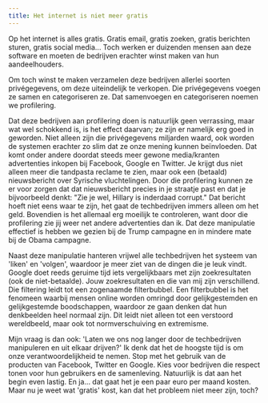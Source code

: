```yaml
---
title: Het internet is niet meer gratis
---
```


Op het internet is alles gratis. Gratis email, gratis zoeken, gratis berichten sturen, gratis social media... Toch werken er duizenden mensen aan deze software en moeten de bedrijven erachter winst maken van hun aandeelhouders. 

Om toch winst te maken verzamelen deze bedrijven allerlei soorten privégegevens, om deze uiteindelijk te verkopen. Die privégegevens voegen ze samen en categoriseren ze. Dat samenvoegen en categoriseren noemen we profilering.

Dat deze bedrijven aan profilering doen is natuurlijk geen verrassing, maar wat wel schokkend is, is het effect daarvan; ze zijn er namelijk erg goed in geworden. Niet alleen zijn die privégegevens miljarden waard, ook worden de systemen erachter zo slim dat ze onze mening kunnen beïnvloeden. Dat komt onder andere doordat steeds meer gewone media/kranten advertenties inkopen bij Facebook, Google en Twitter. Je krijgt dus niet alleen meer die tandpasta reclame te zien, maar ook een (betaald) nieuwsbericht over Syrische vluchtelingen. Door die profilering kunnen ze er voor zorgen dat dat nieuwsbericht precies in je straatje past en dat je bijvoorbeeld denkt: "Zie je wel, Hillary is inderdaad corrupt." Dat bericht hoeft niet eens waar te zijn, het gaat de techbedrijven immers alleen om het geld. Bovendien is het allemaal erg moeilijk te controleren, want door die profilering zie jij weer net andere advertenties dan ik. Dat deze manipulatie effectief is hebben we gezien bij de Trump campagne en in mindere mate bij de Obama campagne.

Naast deze manipulatie hanteren vrijwel alle techbedrijven het systeem van 'liken' en 'volgen', waardoor je meer ziet van de dingen die je leuk vindt. Google doet reeds geruime tijd iets vergelijkbaars met zijn zoekresultaten (ook de niet-betaalde). Jouw zoekresultaten en die van mij zijn verschillend. Die filtering leidt tot een zogenaamde filterbubbel. Een filterbubbel is het fenomeen waarbij mensen online worden omringd door gelijkgestemden en gelijkgestemde boodschappen, waardoor ze gaan denken dat hun denkbeelden heel normaal zijn. Dit leidt niet alleen tot een verstoord wereldbeeld, maar ook tot normverschuiving en extremisme.

Mijn vraag is dan ook: 'Laten we ons nog langer door de techbedrijven  manipuleren en uit elkaar drijven?' Ik denk dat het de hoogste tijd is om onze verantwoordelijkheid te nemen. Stop met het gebruik van de producten van Facebook, Twitter en Google. Kies voor bedrijven die respect tonen voor hun gebruikers en de samenleving. Natuurlijk is dat aan het begin even lastig. En ja... dat gaat het je een paar euro per maand kosten. Maar nu je weet wat 'gratis' kost, kan dat het probleem niet meer zijn, toch?